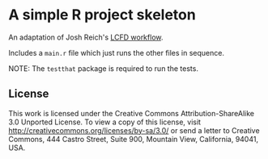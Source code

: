 # A simple R project skeleton

An adaptation of Josh Reich's [LCFD workflow](http://stackoverflow.com/a/1434424/1157536).

Includes a `main.r` file which just runs the other files in sequence.

NOTE: The `testthat` package is required to run the tests.

## License

This work is licensed under the Creative Commons Attribution-ShareAlike 3.0 Unported License. To view a copy of this license, visit http://creativecommons.org/licenses/by-sa/3.0/ or send a letter to Creative Commons, 444 Castro Street, Suite 900, Mountain View, California, 94041, USA.
